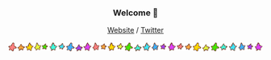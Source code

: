 <h3 align="center">Welcome 🍵</h3>
<p align="center">
  <a href="https://edoo.dev">Website</a> /
  <a href="https://twitter.com/ookangzheng">Twitter</a>
  <br><br>
  <img src="https://raw.githubusercontent.com/ookangzheng/ookangzheng/master/stars.gif" />
</p>

<!--
Some ideas for later:

- 🔭 I’m currently working on ...
- 🌱 I’m currently learning ...
- 👯 I’m looking to collaborate on ...
- 🤔 I’m looking for help with ...
- 💬 Ask me about ...
- 📫 How to reach me: ...
- 😄 Pronouns: ...
- ⚡ Fun fact: ...
-->
